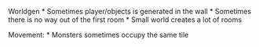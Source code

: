 Worldgen
    * Sometimes player/objects is generated in the wall
    * Sometimes there is no way out of the first room
    * Small world creates a lot of rooms

Movement:
    * Monsters sometimes occupy the same tile
